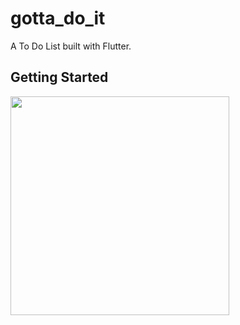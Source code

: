 # gotta_do_it

A To Do List built with Flutter.

## Getting Started

<img src="demo_video.mp4" width="350"></a>
